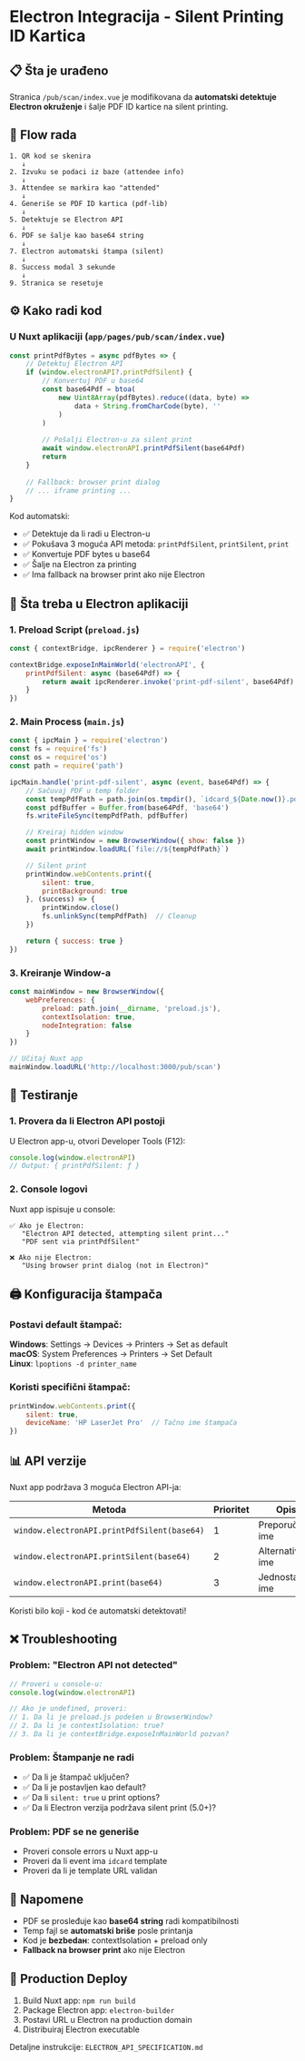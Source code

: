 # Electron Integracija - Silent Printing ID Kartica

## 📋 Šta je urađeno

Stranica `/pub/scan/index.vue` je modifikovana da **automatski detektuje Electron okruženje** i šalje PDF ID kartice na silent printing.

## 🔄 Flow rada

```
1. QR kod se skenira
   ↓
2. Izvuku se podaci iz baze (attendee info)
   ↓
3. Attendee se markira kao "attended"
   ↓
4. Generiše se PDF ID kartica (pdf-lib)
   ↓
5. Detektuje se Electron API
   ↓
6. PDF se šalje kao base64 string
   ↓
7. Electron automatski štampa (silent)
   ↓
8. Success modal 3 sekunde
   ↓
9. Stranica se resetuje
```

## ⚙️ Kako radi kod

### U Nuxt aplikaciji (`app/pages/pub/scan/index.vue`)

```javascript
const printPdfBytes = async pdfBytes => {
    // Detektuj Electron API
    if (window.electronAPI?.printPdfSilent) {
        // Konvertuj PDF u base64
        const base64Pdf = btoa(
            new Uint8Array(pdfBytes).reduce((data, byte) => 
                data + String.fromCharCode(byte), ''
            )
        )
        
        // Pošalji Electron-u za silent print
        await window.electronAPI.printPdfSilent(base64Pdf)
        return
    }
    
    // Fallback: browser print dialog
    // ... iframe printing ...
}
```

Kod automatski:
- ✅ Detektuje da li radi u Electron-u
- ✅ Pokušava 3 moguća API metoda: `printPdfSilent`, `printSilent`, `print`
- ✅ Konvertuje PDF bytes u base64
- ✅ Šalje na Electron za printing
- ✅ Ima fallback na browser print ako nije Electron

## 🔧 Šta treba u Electron aplikaciji

### 1. Preload Script (`preload.js`)

```javascript
const { contextBridge, ipcRenderer } = require('electron')

contextBridge.exposeInMainWorld('electronAPI', {
    printPdfSilent: async (base64Pdf) => {
        return await ipcRenderer.invoke('print-pdf-silent', base64Pdf)
    }
})
```

### 2. Main Process (`main.js`)

```javascript
const { ipcMain } = require('electron')
const fs = require('fs')
const os = require('os')
const path = require('path')

ipcMain.handle('print-pdf-silent', async (event, base64Pdf) => {
    // Sačuvaj PDF u temp folder
    const tempPdfPath = path.join(os.tmpdir(), `idcard_${Date.now()}.pdf`)
    const pdfBuffer = Buffer.from(base64Pdf, 'base64')
    fs.writeFileSync(tempPdfPath, pdfBuffer)

    // Kreiraj hidden window
    const printWindow = new BrowserWindow({ show: false })
    await printWindow.loadURL(`file://${tempPdfPath}`)

    // Silent print
    printWindow.webContents.print({
        silent: true,
        printBackground: true
    }, (success) => {
        printWindow.close()
        fs.unlinkSync(tempPdfPath)  // Cleanup
    })

    return { success: true }
})
```

### 3. Kreiranje Window-a

```javascript
const mainWindow = new BrowserWindow({
    webPreferences: {
        preload: path.join(__dirname, 'preload.js'),
        contextIsolation: true,
        nodeIntegration: false
    }
})

// Učitaj Nuxt app
mainWindow.loadURL('http://localhost:3000/pub/scan')
```

## 🧪 Testiranje

### 1. Provera da li Electron API postoji

U Electron app-u, otvori Developer Tools (F12):

```javascript
console.log(window.electronAPI)
// Output: { printPdfSilent: ƒ }
```

### 2. Console logovi

Nuxt app ispisuje u console:

```
✅ Ako je Electron:
   "Electron API detected, attempting silent print..."
   "PDF sent via printPdfSilent"

❌ Ako nije Electron:
   "Using browser print dialog (not in Electron)"
```

## 🖨️ Konfiguracija štampača

### Postavi default štampač:

**Windows**: Settings → Devices → Printers → Set as default  
**macOS**: System Preferences → Printers → Set Default  
**Linux**: `lpoptions -d printer_name`

### Koristi specifični štampač:

```javascript
printWindow.webContents.print({
    silent: true,
    deviceName: 'HP LaserJet Pro'  // Tačno ime štampača
})
```

## 📊 API verzije

Nuxt app podržava 3 moguća Electron API-ja:

| Metoda | Prioritet | Opis |
|--------|-----------|------|
| `window.electronAPI.printPdfSilent(base64)` | 1 | Preporučeno ime |
| `window.electronAPI.printSilent(base64)` | 2 | Alternativno ime |
| `window.electronAPI.print(base64)` | 3 | Jednostavno ime |

Koristi bilo koji - kod će automatski detektovati!

## ❌ Troubleshooting

### Problem: "Electron API not detected"
```javascript
// Proveri u console-u:
console.log(window.electronAPI)

// Ako je undefined, proveri:
// 1. Da li je preload.js podešen u BrowserWindow?
// 2. Da li je contextIsolation: true?
// 3. Da li je contextBridge.exposeInMainWorld pozvan?
```

### Problem: Štampanje ne radi
- ✅ Da li je štampač uključen?
- ✅ Da li je postavljen kao default?
- ✅ Da li `silent: true` u print options?
- ✅ Da li Electron verzija podržava silent print (5.0+)?

### Problem: PDF se ne generiše
- Proveri console errors u Nuxt app-u
- Proveri da li event ima `idcard` template
- Proveri da li je template URL validan

## 📝 Napomene

- PDF se prosleđuje kao **base64 string** radi kompatibilnosti
- Temp fajl se **automatski briše** posle printanja
- Kod je **bezbedан**: contextIsolation + preload only
- **Fallback na browser print** ako nije Electron

## 🚀 Production Deploy

1. Build Nuxt app: `npm run build`
2. Package Electron app: `electron-builder`
3. Postavi URL u Electron na production domain
4. Distribuiraj Electron executable

Detaljne instrukcije: `ELECTRON_API_SPECIFICATION.md`

